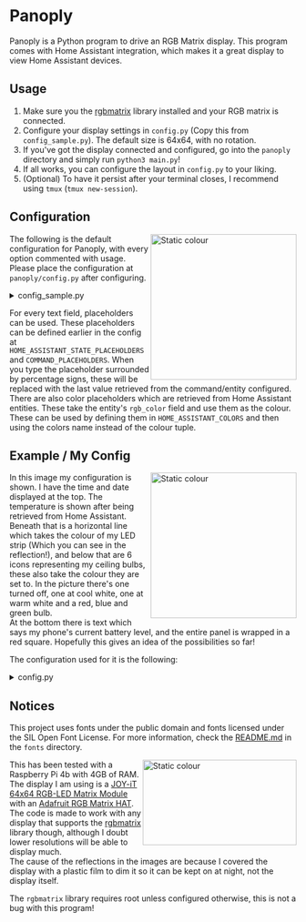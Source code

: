 # Panoply

Panoply is a Python program to drive an RGB Matrix display. This program comes with Home Assistant integration, which makes it a great display to view Home Assistant devices.  

## Usage
1. Make sure you the [rgbmatrix](https://github.com/hzeller/rpi-rgb-led-matrix) library installed and your RGB matrix is connected.  
2. Configure your display settings in `config.py` (Copy this from `config_sample.py`). The default size is 64x64, with no rotation.  
3. If you've got the display connected and configured, go into the `panoply` directory and simply run `python3 main.py`!  
4. If all works, you can configure the layout in `config.py` to your liking.  
5. (Optional) To have it persist after your terminal closes, I recommend using `tmux` (`tmux new-session`).  

## Configuration

<img src="https://raw.githubusercontent.com/diademiemi/Panoply/main/images/DefaultConfig.jpg" align="right" title="Static colour" width="256" height="256" />  

The following is the default configuration for Panoply, with every option commented with usage. Please place the configuration at `panoply/config.py` after configuring.  

<details><summary>config_sample.py</summary><p>

## config_sample.py
```python
# How often the display refreshes
DISPLAY_REFRESH_RATE = 0.25
# How often information on the device is polled (Date, time)
LOCAL_REFRESH_INTERVAL = 0.5
# How often information over web requests is polled (Home Assistant)
WEB_REFRESH_INTERVAL = 30

# Put your display resolution here
DISPLAY_WIDTH = 64
DISPLAY_HEIGHT = 64
# If you need any rotation, specify this as a multiple of 90, otherwise leave it at 0
DISPLAY_ROTATION = 0
# Display mapping, read https://github.com/hzeller/rpi-rgb-led-matrix#changing-parameters-via-command-line-flags
DISPLAY_HARDWARE_MAPPING = "adafruit-hat"

# Path to font files, NEEDS TO BE "BDF" bitmap fonts!
TINY_FONT = "../fonts/Tiny-4x6.bdf"
SMALL_FONT = "../fonts/Small-5x7.bdf"
LARGE_FONT = "../fonts/PixeloidMono.bdf"

# This defines placeholders which are retrieved from shell commands
# These are refreshed according to LOCAL_REFRESH_INTERVAL
# '<new placeholder name>' : '<shell command>'
COMMAND_PLACEHOLDERS = {
    'time' : 'date +"%H:%M:%S"',
    'date' : 'date +"%Y-%m-%d"'
}

# URL of your Home Assistant instance
HOME_ASSISTANT_URL = "https://home.example.com"
# Long-lived access token
HOME_ASSISTANT_KEY = "ABCDEF"

# This defines placeholders which are retrieved from a Home Assistant instance
# Leave blank to disable entirely
# These are refreshed according to WEB_REFRESH_INTERVAL
# '<new placeholder name>' : '<home assistant entity>' 
HOME_ASSISTANT_STATE_PLACEHOLDERS = {
    'temp' : 'sensor.room_temperature',
    'phonebattery' : 'sensor.phone_battery_level'
}

# Colors that are retrieved from a Home Assistant lightbulb
# These can be used instead of the usual tuple:
# 'text definition' : (<x position>, <y position>, 'bulbs')
# Leave blank to disable entirely
# These are refreshed according to WEB_REFRESH_INTERVAL
# '<new color name>' : '<home assistant entity>' 
HOME_ASSISTANT_COLORS = {
    'bulbs' : 'light.bulbs'
}

# Layout settings
# Here you can customise the location and content of text elements or place shapes

# AVAILABLE TEXT PLACEHOLDERS:
# %time% - Replaced with the current time
# %date% - Replaced with the current date
# And any entities defined from Home Assistant

# Large text, using the PixeloidMono font
# '<text %placeholder%>' : (<x position bottom-left>, <y position bottom-left>, (<red>, <green>, <blue>))
LARGE_TEXT_ELEMENTS = {
    '%time%' : (2, 9, (200, 200, 200)),
    '%temp%' : (2, 38, (200, 200, 200))
}

# Small text, using the 5x7 font
# '<text %placeholder%>' : (<x position bottom-left>, <y position bottom-left>, (<red>, <green>, <blue>))
SMALL_TEXT_ELEMENTS = {
    '%date%' : (2, 18, (200, 200, 200)),
    'it is' : (2, 30, (200, 200, 200))
}

# Tiny text, using the 4x6 font
# '<text %placeholder%>' : (<x position bottom-left>, <y position bottom-left>, (<red>, <green>, <blue>))
TINY_TEXT_ELEMENTS = {
    'c' : (27, 38, (200, 200, 200)),
    'Hello, world!' : (2, 56, 'bulbs') # Example of using colors retrieved from Home Assistant
}

# Place a horizontal line, starting from the left
# (<x position top-left>, <y position top-left>, <length> (<red>, <green>, <blue>))
HORIZONTAL_LINES = [
    (0, 10, 64, (200, 0, 0)),
]

# Place a vertical line, starting from the top
# (<x position top-left>, <y position top-left>, <length> (<red>, <green>, <blue>))
VERTICAL_LINES = [
    (53, 0, 64, (0, 0, 200))
]

# Place a hollow rectangle
# (<x position top-left>, <y position top-left>, <x length>, <y length> (<red>, <green>, <blue>))
RECTANGLES = [
    (0, 0, 64, 64, (0, 200, 0)),
    (1, 23, 32, 16, (200, 0, 200))
]

```
</p></details>

For every text field, placeholders can be used. These placeholders can be defined earlier in the config at `HOME_ASSISTANT_STATE_PLACEHOLDERS` and `COMMAND_PLACEHOLDERS`. When you type the placeholder surrounded by percentage signs, these will be replaced with the last value retrieved from the command/entity configured.  
There are also color placeholders which are retrieved from Home Assistant entities. These take the entity's `rgb_color` field and use them as the colour. These can be used by defining them in `HOME_ASSISTANT_COLORS` and then using the colors name instead of the colour tuple.  

## Example / My Config

<img src="https://raw.githubusercontent.com/diademiemi/Panoply/main/images/MyConfig.jpg" align="right" title="Static colour" width="256" height="256" />  

In this image my configuration is shown. I have the time and date displayed at the top. The temperature is shown after being retrieved from Home Assistant.  
Beneath that is a horizontal line which takes the colour of my LED strip (Which you can see in the reflection!), and below that are 6 icons representing my ceiling bulbs, these also take the colour they are set to. In the picture there's one turned off, one at cool white, one at warm white and a red, blue and green bulb.  
At the bottom there is text which says my phone's current battery level, and the entire panel is wrapped in a red square. Hopefully this gives an idea of the possibilities so far!  

The configuration used for it is the following:

<details><summary>config.py</summary><p>

## config.py
```python
# How often the display refreshes
DISPLAY_REFRESH_RATE = 0.25
# How often information on the device is polled (Date, time)
LOCAL_REFRESH_INTERVAL = 0.4
# How often information over web requests is polled (Home Assistant)
WEB_REFRESH_INTERVAL = 10

# Put your display resolution here
DISPLAY_WIDTH = 64
DISPLAY_HEIGHT = 64
# If you need any rotation, specify this as a multiple of 90, otherwise leave it at 0
DISPLAY_ROTATION = 180
# Display mapping, read https://github.com/hzeller/rpi-rgb-led-matrix#changing-parameters-via-command-line-flags
DISPLAY_HARDWARE_MAPPING = "adafruit-hat"

# Path to font files, NEEDS TO BE "BDF" bitmap fonts!
TINY_FONT = "../fonts/Tiny-4x6.bdf"
SMALL_FONT = "../fonts/Small-5x7.bdf"
LARGE_FONT = "../fonts/PixeloidMono.bdf"

# This defines placeholders which are retrieved from shell commands
# These are refreshed according to LOCAL_REFRESH_INTERVAL
# '<new placeholder name>' : '<shell command>'
COMMAND_PLACEHOLDERS = {
    'time' : 'date +"%H:%M:%S"',
    'date' : 'date +"%Y-%m-%d"'
}

# URL of your Home Assistant instance
HOME_ASSISTANT_URL = "https://home.example.com"
# Long-lived access token
HOME_ASSISTANT_KEY = "ABCDEF"

# This defines placeholders which are retrieved from a Home Assistant instance
# Leave blank to disable entirely
# These are refreshed according to WEB_REFRESH_INTERVAL
# '<new placeholder name>' : '<home assistant entity>' 
HOME_ASSISTANT_STATE_PLACEHOLDERS = {
    'temp' : 'sensor.room_temperature',
    'phonebattery' : 'sensor.phone_battery_level'
}

# Colors that are retrieved from a Home Assistant lightbulb
# These can be used instead of the usual tuple:
# 'text definition' : (<x position>, <y position>, 'bulbs')
# Leave blank to disable entirely
# These are refreshed according to WEB_REFRESH_INTERVAL
# '<new color name>' : '<home assistant entity>' 
HOME_ASSISTANT_COLORS = {
    'bulb1' : 'light.bulb1',
    'bulb2' : 'light.bulb2',
    'bulb3' : 'light.bulb3',
    'bulb4' : 'light.bulb4',
    'bulb5' : 'light.bulb5',
    'bulb6' : 'light.bulb6',
    'led_01' : 'light.led_01'
}

# Layout settings
# Here you can customise the location and content of text elements or place shapes

# Large text, using the PixeloidMono font
# '<text %placeholder%>' : (<x position bottom-left>, <y position bottom-left>, (<red>, <green>, <blue>))
LARGE_TEXT_ELEMENTS = {
    '%time%' : (8, 9, (200, 200, 200)),
    '%temp%' : (17, 38, (200, 200, 200)),
    '●' : (21, 48, 'bulb1'),
    '● ' : (21, 55, 'bulb2'),
    '●  ' : (29, 48, 'bulb3'),
    '●   ' : (29, 55, 'bulb4'),
    '●    ' : (37, 48, 'bulb5'),
    '●     ' : (37, 55, 'bulb6') # The spaces are required so these show up as unique values in the dict, but they do not get rendered!
}

# Small text, using the 5x7 font
# '<text %placeholder%>' : (<x position bottom-left>, <y position bottom-left>, (<red>, <green>, <blue>))
SMALL_TEXT_ELEMENTS = {
    '%date%' : (7, 18, (200, 200, 200)),
    'it is' : (18, 30, (200, 200, 200))
}

# Tiny text, using the 4x6 font
# '<text %placeholder%>' : (<x position bottom-left>, <y position bottom-left>, (<red>, <green>, <blue>))
TINY_TEXT_ELEMENTS = {
    'c' : (43, 38, (200, 200, 200)),
    'Phone at %phonebattery%%' : (7, 62, (200, 200, 200))
}

# Place a horizontal line, starting from the left
# (<x position top-left>, <y position top-left>, <length> (<red>, <green>, <blue>))
HORIZONTAL_LINES = [
    (16, 40, 31, 'led_01')
]

# Place a vertical line, starting from the top
# (<x position top-left>, <y position top-left>, <length> (<red>, <green>, <blue>))
VERTICAL_LINES = [
]

# Place a hollow rectangle
# (<x position top-left>, <y position top-left>, <x length>, <y length> (<red>, <green>, <blue>))
RECTANGLES = [
    (0, 0, 64, 64, (64, 0, 0))
]
```
</p></details>

## Notices
This project uses fonts under the public domain and fonts licensed under the SIL Open Font License. For more information, check the [README.md](./fonts/README.md) in the `fonts` directory.  

<img src="https://raw.githubusercontent.com/diademiemi/Panoply/main/images/Setup.jpg" align="right" title="Static colour" width="270" height="150" />  

This has been tested with a Raspberry Pi 4b with 4GB of RAM. The display I am using is a [JOY-iT 64x64 RGB-LED Matrix Module](https://www.elektor.com/joy-it-64x64-rgb-led-matrix-module) with an [Adafruit RGB Matrix HAT](https://www.adafruit.com/product/2345). The code is made to work with any display that supports the [rgbmatrix](https://github.com/hzeller/rpi-rgb-led-matrix) library though, although I doubt lower resolutions will be able to display much.  
The cause of the reflections in the images are because I covered the display with a plastic film to dim it so it can be kept on at night, not the display itself.  

 The `rgbmatrix` library requires root unless configured otherwise, this is not a bug with this program!  